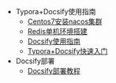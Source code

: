 <!-- _sidebar.md -->

* Typora+Docsify使用指南
    * [Centos7安装nacos集群](/nacos/Centos7安装nacos集群.md)
    * [Redis单机环境搭建](/redis/Redis单机环境搭建.md)
    * [Docsify使用指南](/Docsify使用指南.md) <!--注意这里是相对路径-->
    * [Typora+Docsify快速入门](/Typora+Docsify快速入门.md)
* Docsify部署
    * [Docsify部署教程](/Docsify部署教程.md)
